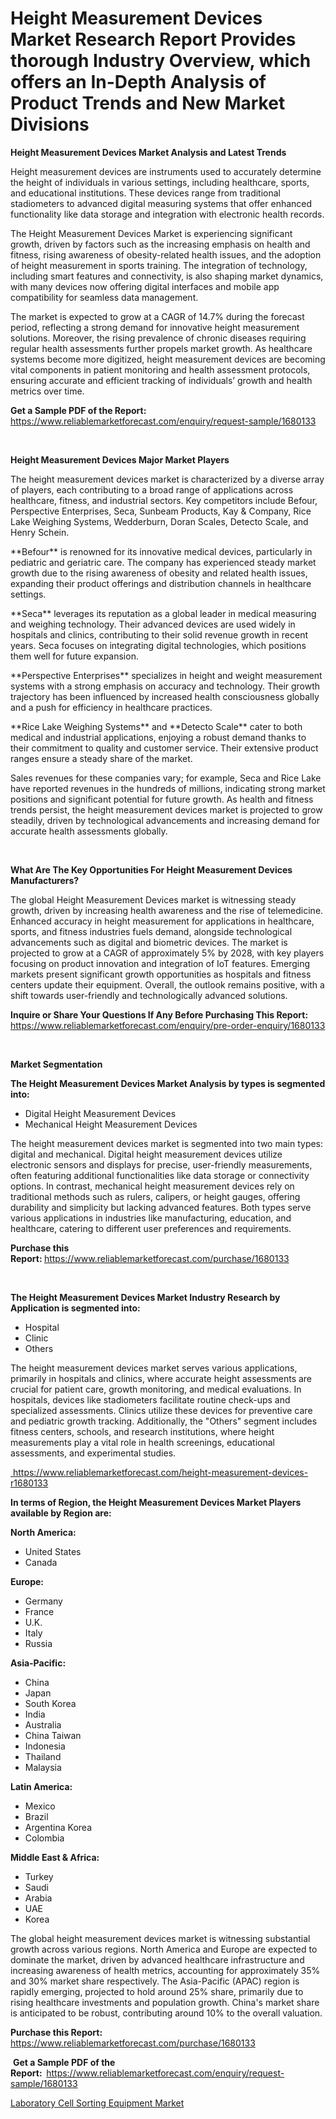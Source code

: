 <p><h1>Height Measurement Devices Market Research Report Provides thorough Industry Overview, which offers an In-Depth Analysis of Product Trends and New Market Divisions</h1></p><p><strong>Height Measurement Devices Market Analysis and Latest Trends</strong></p>
<p><p>Height measurement devices are instruments used to accurately determine the height of individuals in various settings, including healthcare, sports, and educational institutions. These devices range from traditional stadiometers to advanced digital measuring systems that offer enhanced functionality like data storage and integration with electronic health records.</p><p>The Height Measurement Devices Market is experiencing significant growth, driven by factors such as the increasing emphasis on health and fitness, rising awareness of obesity-related health issues, and the adoption of height measurement in sports training. The integration of technology, including smart features and connectivity, is also shaping market dynamics, with many devices now offering digital interfaces and mobile app compatibility for seamless data management.</p><p>The market is expected to grow at a CAGR of 14.7% during the forecast period, reflecting a strong demand for innovative height measurement solutions. Moreover, the rising prevalence of chronic diseases requiring regular health assessments further propels market growth. As healthcare systems become more digitized, height measurement devices are becoming vital components in patient monitoring and health assessment protocols, ensuring accurate and efficient tracking of individuals’ growth and health metrics over time.</p></p>
<p><strong>Get a Sample PDF of the Report:&nbsp;</strong> <a href="https://www.reliablemarketforecast.com/enquiry/request-sample/1680133?utm_campaign=1950&utm_medium=2&utm_source=Github&utm_content=ia&utm_term=28122024&utm_id=height-measurement-devices">https://www.reliablemarketforecast.com/enquiry/request-sample/1680133</a></p>
<p>&nbsp;</p>
<p><strong>Height Measurement Devices Major Market Players</strong></p>
<p><p>The height measurement devices market is characterized by a diverse array of players, each contributing to a broad range of applications across healthcare, fitness, and industrial sectors. Key competitors include Befour, Perspective Enterprises, Seca, Sunbeam Products, Kay & Company, Rice Lake Weighing Systems, Wedderburn, Doran Scales, Detecto Scale, and Henry Schein.</p><p>**Befour** is renowned for its innovative medical devices, particularly in pediatric and geriatric care. The company has experienced steady market growth due to the rising awareness of obesity and related health issues, expanding their product offerings and distribution channels in healthcare settings.</p><p>**Seca** leverages its reputation as a global leader in medical measuring and weighing technology. Their advanced devices are used widely in hospitals and clinics, contributing to their solid revenue growth in recent years. Seca focuses on integrating digital technologies, which positions them well for future expansion.</p><p>**Perspective Enterprises** specializes in height and weight measurement systems with a strong emphasis on accuracy and technology. Their growth trajectory has been influenced by increased health consciousness globally and a push for efficiency in healthcare practices.</p><p>**Rice Lake Weighing Systems** and **Detecto Scale** cater to both medical and industrial applications, enjoying a robust demand thanks to their commitment to quality and customer service. Their extensive product ranges ensure a steady share of the market.</p><p>Sales revenues for these companies vary; for example, Seca and Rice Lake have reported revenues in the hundreds of millions, indicating strong market positions and significant potential for future growth. As health and fitness trends persist, the height measurement devices market is projected to grow steadily, driven by technological advancements and increasing demand for accurate health assessments globally.</p></p>
<p>&nbsp;</p>
<p><strong>What Are The Key Opportunities For Height Measurement Devices Manufacturers?</strong></p>
<p><p>The global Height Measurement Devices market is witnessing steady growth, driven by increasing health awareness and the rise of telemedicine. Enhanced accuracy in height measurement for applications in healthcare, sports, and fitness industries fuels demand, alongside technological advancements such as digital and biometric devices. The market is projected to grow at a CAGR of approximately 5% by 2028, with key players focusing on product innovation and integration of IoT features. Emerging markets present significant growth opportunities as hospitals and fitness centers update their equipment. Overall, the outlook remains positive, with a shift towards user-friendly and technologically advanced solutions.</p></p>
<p><strong>Inquire or Share Your Questions If Any Before Purchasing This Report:</strong> <a href="https://www.reliablemarketforecast.com/enquiry/pre-order-enquiry/1680133?utm_campaign=1950&utm_medium=2&utm_source=Github&utm_content=ia&utm_term=28122024&utm_id=height-measurement-devices">https://www.reliablemarketforecast.com/enquiry/pre-order-enquiry/1680133</a></p>
<p>&nbsp;</p>
<p><strong>Market Segmentation</strong></p>
<p><strong>The Height Measurement Devices Market Analysis by types is segmented into:</strong></p>
<p><ul><li>Digital Height Measurement Devices</li><li>Mechanical Height Measurement Devices</li></ul></p>
<p><p>The height measurement devices market is segmented into two main types: digital and mechanical. Digital height measurement devices utilize electronic sensors and displays for precise, user-friendly measurements, often featuring additional functionalities like data storage or connectivity options. In contrast, mechanical height measurement devices rely on traditional methods such as rulers, calipers, or height gauges, offering durability and simplicity but lacking advanced features. Both types serve various applications in industries like manufacturing, education, and healthcare, catering to different user preferences and requirements.</p></p>
<p><strong>Purchase this Report:&nbsp;</strong><a href="https://www.reliablemarketforecast.com/purchase/1680133?utm_campaign=1950&utm_medium=2&utm_source=Github&utm_content=ia&utm_term=28122024&utm_id=height-measurement-devices">https://www.reliablemarketforecast.com/purchase/1680133</a></p>
<p>&nbsp;</p>
<p><strong>The Height Measurement Devices Market Industry Research by Application is segmented into:</strong></p>
<p><ul><li>Hospital</li><li>Clinic</li><li>Others</li></ul></p>
<p><p>The height measurement devices market serves various applications, primarily in hospitals and clinics, where accurate height assessments are crucial for patient care, growth monitoring, and medical evaluations. In hospitals, devices like stadiometers facilitate routine check-ups and specialized assessments. Clinics utilize these devices for preventive care and pediatric growth tracking. Additionally, the "Others" segment includes fitness centers, schools, and research institutions, where height measurements play a vital role in health screenings, educational assessments, and experimental studies.</p></p>
<p><a href="https://www.reliablemarketforecast.com/height-measurement-devices-r1680133?utm_campaign=1950&utm_medium=2&utm_source=Github&utm_content=ia&utm_term=28122024&utm_id=height-measurement-devices">&nbsp;https://www.reliablemarketforecast.com/height-measurement-devices-r1680133</a></p>
<p><strong>In terms of Region, the Height Measurement Devices Market Players available by Region are:</strong></p>
<p>
    <p> <strong> North America: </strong>
        <ul>
            <li>United States</li>
            <li>Canada</li>
        </ul>
        </p> 
    <p> <strong> Europe: </strong>
        <ul>
            <li>Germany</li>
            <li>France</li>
            <li>U.K.</li>
            <li>Italy</li>
            <li>Russia</li>
        </ul>
        </p> 
    <p> <strong> Asia-Pacific: </strong>
        <ul>
            <li>China</li>
            <li>Japan</li>
            <li>South Korea</li>
            <li>India</li>
            <li>Australia</li>
            <li>China Taiwan</li>
            <li>Indonesia</li>
            <li>Thailand</li>
            <li>Malaysia</li>
        </ul>
        </p> 
    <p> <strong> Latin America: </strong>
        <ul>
            <li>Mexico</li>
            <li>Brazil</li>
            <li>Argentina Korea</li>
            <li>Colombia</li>
        </ul>
        </p> 
    <p> <strong> Middle East & Africa: </strong>
        <ul>
            <li>Turkey</li>
            <li>Saudi</li>
            <li>Arabia</li>
            <li>UAE</li>
            <li>Korea</li>
        </ul>
    </p>
    </p>
<p><p>The global height measurement devices market is witnessing substantial growth across various regions. North America and Europe are expected to dominate the market, driven by advanced healthcare infrastructure and increasing awareness of health metrics, accounting for approximately 35% and 30% market share respectively. The Asia-Pacific (APAC) region is rapidly emerging, projected to hold around 25% share, primarily due to rising healthcare investments and population growth. China's market share is anticipated to be robust, contributing around 10% to the overall valuation.</p></p>
<p><strong>Purchase this Report: </strong><a href="https://www.reliablemarketforecast.com/purchase/1680133?utm_campaign=1950&utm_medium=2&utm_source=Github&utm_content=ia&utm_term=28122024&utm_id=height-measurement-devices">https://www.reliablemarketforecast.com/purchase/1680133</a></p>
<p>&nbsp;<strong>Get a Sample PDF of the Report:&nbsp;&nbsp;</strong><a href="https://www.reliablemarketforecast.com/enquiry/request-sample/1680133?utm_campaign=1950&utm_medium=2&utm_source=Github&utm_content=ia&utm_term=28122024&utm_id=height-measurement-devices">https://www.reliablemarketforecast.com/enquiry/request-sample/1680133</a></p>
<p><strong></strong></p>
<p><p><a href="https://github.com/XavierTyler76/Market-Research-Report-List-1/blob/main/laboratory-cell-sorting-equipment-market.md?utm_campaign=1950&utm_medium=2&utm_source=Github&utm_content=ia&utm_term=28122024&utm_id=height-measurement-devices">Laboratory Cell Sorting Equipment Market</a></p></p>